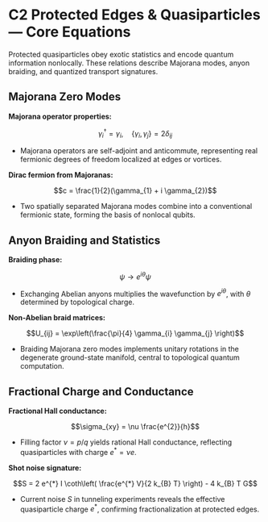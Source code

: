 # C2 Protected Edges & Quasiparticles — Core Equations

Protected quasiparticles obey exotic statistics and encode quantum information nonlocally. These relations describe Majorana modes, anyon braiding, and quantized transport signatures.

## Majorana Zero Modes
**Majorana operator properties:**

$$\gamma_{i}^{\dagger} = \gamma_{i}, \quad \{ \gamma_{i}, \gamma_{j} \} = 2 \delta_{ij}$$

- Majorana operators are self-adjoint and anticommute, representing real fermionic degrees of freedom localized at edges or vortices.

**Dirac fermion from Majoranas:**

$$c = \frac{1}{2}(\gamma_{1} + i \gamma_{2})$$

- Two spatially separated Majorana modes combine into a conventional fermionic state, forming the basis of nonlocal qubits.

## Anyon Braiding and Statistics
**Braiding phase:**

$$\psi \rightarrow e^{i \theta} \psi$$

- Exchanging Abelian anyons multiplies the wavefunction by $e^{i\theta}$, with $\theta$ determined by topological charge.

**Non-Abelian braid matrices:**

$$U_{ij} = \exp\left(\frac{\pi}{4} \gamma_{i} \gamma_{j} \right)$$

- Braiding Majorana zero modes implements unitary rotations in the degenerate ground-state manifold, central to topological quantum computation.

## Fractional Charge and Conductance
**Fractional Hall conductance:**

$$\sigma_{xy} = \nu \frac{e^{2}}{h}$$

- Filling factor $\nu = p/q$ yields rational Hall conductance, reflecting quasiparticles with charge $e^{*} = \nu e$.

**Shot noise signature:**

$$S = 2 e^{*} I \coth\left( \frac{e^{*} V}{2 k_{B} T} \right) - 4 k_{B} T G$$

- Current noise $S$ in tunneling experiments reveals the effective quasiparticle charge $e^{*}$, confirming fractionalization at protected edges.
